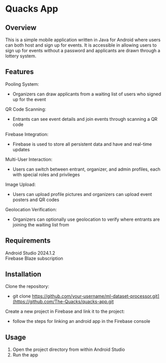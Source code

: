 
# Quacks App
## Overview
This is a simple mobile application written in Java for Android where users can both host and sign up for events. It is accessible in allowing users to sign up for events without a password and applicants are drawn through a lottery system.

## Features
Pooling System:
- Organizers can draw applicants from a waiting list of users who signed up for the event

QR Code Scanning:
- Entrants can see event details and join events through scanning a QR code
  
Firebase Integration:
- Firebase is used to store all persistent data and have and real-time updates
  
Multi-User Interaction:
- Users can switch between entrant, organizer, and admin profiles, each with special roles and privileges
  
Image Upload:
- Users can upload profile pictures and organizers can upload event posters and QR codes

Geolocation Verification:
- Organizers can optionally use geolocation to verify where entrants are joining the waiting list from

## Requirements
Android Studio 2024.1.2  
Firebase Blaze subscription

## Installation
Clone the repository:
- git clone https://github.com/your-username/ml-dataset-processor.git](https://github.com/The-Quacks/quacks-app.git

Create a new project in Firebase and link it to the project:
- follow the steps for linking an android app in the Firebase console 

## Usage
1. Open the project directory from within Android Studio
2. Run the app

